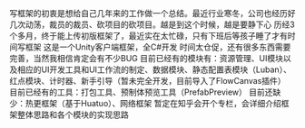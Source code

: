 写框架的初衷是想给自己几年来的工作做一个总结。最近行业寒冬，公司也经历好几次动荡，裁员的裁员、砍项目的砍项目。越是到这个时候，越是要静下心
历经3个多月，终于能上传初版框架了，最近实在太忙碌，只有下班后等孩子睡了才有时间写框架
这是一个Unity客户端框架，全C#开发
时间太仓促，还有很多东西需要完善，当然我相信肯定会有不少BUG
目前已经有的模块有：资源管理、UI模块以及相应的UI开发工具和UI工作流的制定、数据模块、静态配置表模块（Luban）、红点模块、计时器、新手引导（暂未完全开发，目前导入了FlowCanvas插件）
目前已经有的工具：打包工具、预制体预览工具（PrefabPreview）
目前还缺少：热更框架（基于Huatuo）、网络框架
暂定在知乎会开个专栏，会详细介绍框架整体思路和各个模块的实现思路
